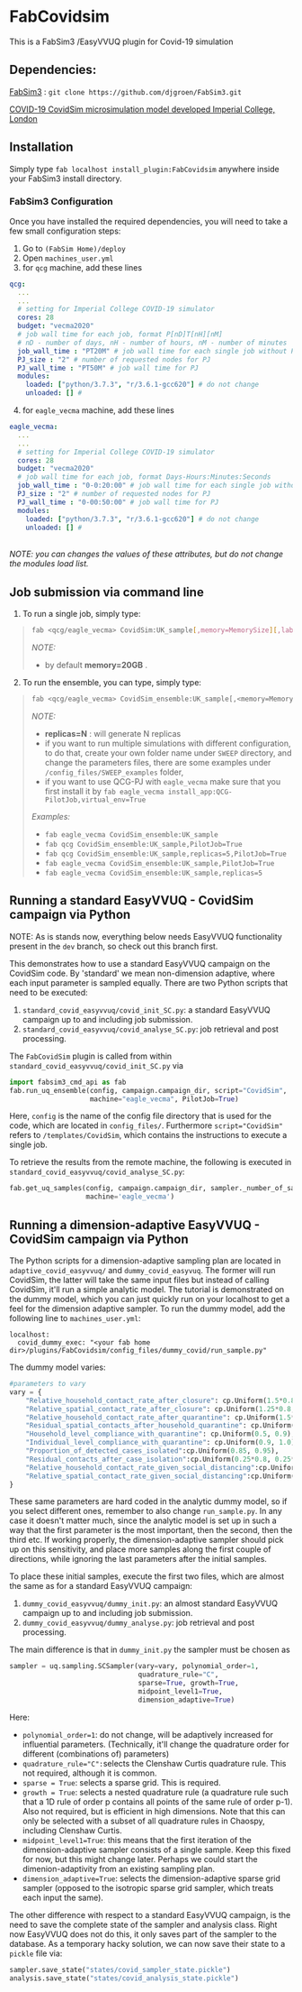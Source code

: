 



# FabCovidsim
This is a FabSim3 /EasyVVUQ plugin for Covid-19 simulation


## Dependencies:

[FabSim3](https://github.com/djgroen/FabSim3.git) : `git clone https://github.com/djgroen/FabSim3.git`

[COVID-19 CovidSim microsimulation model developed Imperial College, London](https://github.com/mrc-ide/covid-sim)


## Installation
Simply type `fab localhost install_plugin:FabCovidsim` anywhere inside your FabSim3 install directory.

### FabSim3 Configuration
Once you have installed the required dependencies, you will need to take a few small configuration steps:
1. Go to `(FabSim Home)/deploy`
2. Open `machines_user.yml`
3. for `qcg` machine, add these lines
``` yaml
qcg:
  ...
  ...
  # setting for Imperial College COVID-19 simulator
  cores: 28
  budget: "vecma2020"
  # job wall time for each job, format P[nD]T[nH][nM]
  # nD - number of days, nH - number of hours, nM - number of minutes
  job_wall_time : "PT20M" # job wall time for each single job without PJ
  PJ_size : "2" # number of requested nodes for PJ
  PJ_wall_time : "PT50M" # job wall time for PJ
  modules:
    loaded: ["python/3.7.3", "r/3.6.1-gcc620"] # do not change
    unloaded: [] #
```
4. for `eagle_vecma` machine, add these lines
``` yaml
eagle_vecma:
  ...
  ...
  # setting for Imperial College COVID-19 simulator
  cores: 28
  budget: "vecma2020"
  # job wall time for each job, format Days-Hours:Minutes:Seconds
  job_wall_time : "0-0:20:00" # job wall time for each single job without PJ
  PJ_size : "2" # number of requested nodes for PJ
  PJ_wall_time : "0-00:50:00" # job wall time for PJ
  modules:
    loaded: ["python/3.7.3", "r/3.6.1-gcc620"] # do not change
    unloaded: [] #
```    
   <br/> _NOTE: you can changes the values of these attributes, but do not change the modules load list._
  
## Job submission via command line
1. To run a single job, simply type:
  >``` sh
  > fab <qcg/eagle_vecma> CovidSim:UK_sample[,memory=MemorySize][,label=your_lable]
  > ```   
  > _NOTE:_
  >   - by default **memory=20GB** .
  >   

2. To run the ensemble, you can type, simply type:
  >``` sh
  > fab <qcg/eagle_vecma> CovidSim_ensemble:UK_sample[,<memory=MemorySize>][,replicas=replica_number]
  > ```   
  > _NOTE:_
  >   -  **replicas=N** : will generate N replicas
  >    - if you want to run multiple simulations with different configuration, to do that, create your own folder name under `SWEEP` directory, and change the parameters files, there are some examples under `/config_files/SWEEP_examples` folder,
  >    - if you want to use QCG-PJ with `eagle_vecma` make sure that you first install it by `fab eagle_vecma install_app:QCG-PilotJob,virtual_env=True`
  >
  > _Examples:_
  >   -  `fab eagle_vecma CovidSim_ensemble:UK_sample`
  >   -  `fab qcg CovidSim_ensemble:UK_sample,PilotJob=True`
  >   -  `fab qcg CovidSim_ensemble:UK_sample,replicas=5,PilotJob=True`
  >   -  `fab eagle_vecma CovidSim_ensemble:UK_sample,PilotJob=True`
  >   -  `fab eagle_vecma CovidSim_ensemble:UK_sample,replicas=5`

## Running a standard EasyVVUQ - CovidSim campaign via Python

NOTE: As is stands now, everything below needs EasyVVUQ functionality present in the `dev` branch, so check out this branch first.

This demonstrates how to use a standard EasyVVUQ campaign on the CovidSim code. By 'standard' we mean non-dimension adaptive, where each input parameter is sampled equally. There are two Python scripts that need to be executed:

1. `standard_covid_easyvvuq/covid_init_SC.py`: a standard EasyVVUQ campaign up to and including job submission.
2. `standard_covid_easyvvuq/covid_analyse_SC.py`: job retrieval and post processing.

The `FabCovidSim` plugin is called from within `standard_covid_easyvvuq/covid_init_SC.py` via
``` python
import fabsim3_cmd_api as fab
fab.run_uq_ensemble(config, campaign.campaign_dir, script="CovidSim",
                    machine="eagle_vecma", PilotJob=True)
```
Here, `config` is the name of the config file directory that is used for the code, which are located in `config_files/`. Furthermore `script="CovidSim"` refers to `/templates/CovidSim`, which contains the instructions to execute a single job.

To retrieve the results from the remote machine, the following is executed in `standard_covid_easyvvuq/covid_analyse_SC.py`:
``` python
fab.get_uq_samples(config, campaign.campaign_dir, sampler._number_of_samples,
                   machine='eagle_vecma')
```

## Running a dimension-adaptive EasyVVUQ - CovidSim campaign via Python

The Python scripts for a dimension-adaptive sampling plan are located in `adaptive_covid_easyvvuq/` and `dummy_covid_easyvuq`. The former will run CovidSim, the latter will take the same input files but instead of calling CovidSim, it'll run a simple analytic model. The tutorial is demonstrated on the dummy model, which you can just quickly run on your localhost to get a feel for the dimension adaptive sampler. To run the dummy model, add the following line to `machines_user.yml`:

```
localhost:
  covid_dummy_exec: "<your fab home dir>/plugins/FabCovidsim/config_files/dummy_covid/run_sample.py"
```

The dummy model varies:
```python
#parameters to vary
vary = {
    "Relative_household_contact_rate_after_closure": cp.Uniform(1.5*0.8, 1.5*1.2),
    "Relative_spatial_contact_rate_after_closure": cp.Uniform(1.25*0.8, 1.25*1.2),
    "Relative_household_contact_rate_after_quarantine": cp.Uniform(1.5*0.8, 1.5*1.2),
    "Residual_spatial_contacts_after_household_quarantine": cp.Uniform(0.25*0.8, 0.25*1.2),
    "Household_level_compliance_with_quarantine": cp.Uniform(0.5, 0.9),
    "Individual_level_compliance_with_quarantine": cp.Uniform(0.9, 1.0),
    "Proportion_of_detected_cases_isolated":cp.Uniform(0.85, 0.95),
    "Residual_contacts_after_case_isolation":cp.Uniform(0.25*0.8, 0.25*1.2),
    "Relative_household_contact_rate_given_social_distancing":cp.Uniform(1.1, 1.25*1.2),
    "Relative_spatial_contact_rate_given_social_distancing":cp.Uniform(0.05, 0.15)
}
```

These same parameters are hard coded in the analytic dummy model, so if you select different ones, remember to also change `run_sample.py`. In any case it doesn't matter much, since the analytic model is set up in such a way that the first parameter is the most important, then the second, then the third etc. If working properly, the dimension-adaptive sampler should pick up on this sensitivity, and place more samples along the first couple of directions, while ignoring the last parameters after the initial samples.

To place these initial samples, execute the first two files, which are almost the same as for a standard EasyVVUQ campaign:

1. `dummy_covid_easyvvuq/dummy_init.py`: an almost standard EasyVVUQ campaign up to and including job submission.
2. `dummy_covid_easyvvuq/dummy_analyse.py`: job retrieval and post processing.

The main difference is that in `dummy_init.py` the sampler must be chosen as

```python
sampler = uq.sampling.SCSampler(vary=vary, polynomial_order=1,
                                quadrature_rule="C",
                                sparse=True, growth=True,
                                midpoint_level1=True,
                                dimension_adaptive=True)
```
Here:

* `polynomial_order=1`: do not change, will be adaptively increased for influential parameters. (Technically, it'll change the quadrature order for different (combinations of) parameters)
* `quadrature_rule="C":`selects the Clenshaw Curtis quadrature rule. This not required, although it is common.
* `sparse = True`: selects a sparse grid. This is required.
* `growth = True`: selects a nested quadrature rule (a quadrature rule such that a 1D rule of order p contains all points of the same rule of order p-1). Also not required, but is efficient in high dimensions. Note that this can only be selected with a subset of all quadrature rules in Chaospy, including Clenshaw Curtis.
* `midpoint_level1=True`: this means that the first iteration of the dimension-adaptive sampler consists of a single sample. Keep this fixed for now, but this might change later. Perhaps we could start the dimenion-adaptivity from an existing sampling plan.
* `dimension_adaptive=True`: selects the dimension-adaptive sparse grid sampler (opposed to the isotropic sparse grid sampler, which treats each input the same).

The other difference with respect to a standard EasyVVUQ campaign, is the need to save the complete state of the sampler and analysis class. Right now EasyVVUQ does not do this, it only saves part of the sampler to the database. As a temporary hacky solution, we can now save their state to a `pickle` file via:

```python
sampler.save_state("states/covid_sampler_state.pickle")
analysis.save_state("states/covid_analysis_state.pickle")
```



